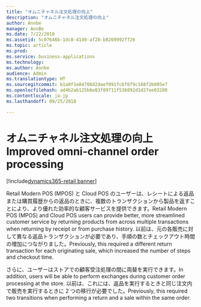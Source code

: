 ```yaml
---
title: "オムニチャネル注文処理の向上"
description: "オムニチャネル注文処理の向上"
author: Annbe
manager: AnnBe
ms.date: 7/22/2018
ms.assetid: 5c07646b-1dc8-4149-af28-b8269992ff26
ms.topic: article
ms.prod: 
ms.service: business-applications
ms.technology: 
ms.author: Annbe
audience: Admin
ms.translationtype: HT
ms.sourcegitcommit: b1a0f1e04786d2daef091fc6f6f9c168f2b005e7
ms.openlocfilehash: ad4b2ab125b6e03f89711f536892d1d27ee03288
ms.contentlocale: ja-jp
ms.lasthandoff: 09/25/2018

---
```

#  <a name="improved-omni-channel-order-processing"></a><span data-ttu-id="3eecc-103">オムニチャネル注文処理の向上</span><span class="sxs-lookup"><span data-stu-id="3eecc-103">Improved omni-channel order processing</span></span>

[!include[dynamics365-retail banner](../includes/dynamics365-retail.md)]




<span data-ttu-id="3eecc-104">Retail Modern POS (MPOS) と Cloud POS のユーザーは、レシートによる返品または購買履歴からの返品のときに、複数のトランザクションから製品を返すことにより、より優れた効率的な顧客サービスを提供できます。</span><span class="sxs-lookup"><span data-stu-id="3eecc-104">Retail Modern POS (MPOS) and Cloud POS users can provide better, more streamlined customer service by returning products from across multiple transactions when returning by receipt or from purchase history.</span></span> <span data-ttu-id="3eecc-105">以前は、元の各販売に対して異なる返品トランザクションが必要であり、手順の数とチェックアウト時間の増加につながりました。</span><span class="sxs-lookup"><span data-stu-id="3eecc-105">Previously, this required a different return transaction for each originating sale, which increased the number of steps and checkout time.</span></span>

<span data-ttu-id="3eecc-106">さらに、ユーザーはストアでの顧客受注処理の間に両替を実行できます。</span><span class="sxs-lookup"><span data-stu-id="3eecc-106">In addition, users will be able to perform exchanges during customer order processing at the store.</span></span> <span data-ttu-id="3eecc-107">以前は、これには、返品を実行するときと同じ注文内で販売を実行するときに 2 つの移行が必要でした。</span><span class="sxs-lookup"><span data-stu-id="3eecc-107">Previously, this required two transitions when performing a return and a sale within the same order.</span></span>

